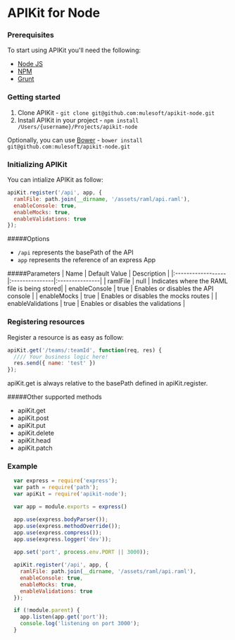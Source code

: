 APIKit for Node
===============

### Prerequisites

To start using APIKit you'll need the following:

* [Node JS](http://nodejs.org/)
* [NPM](https://npmjs.org/)
* [Grunt](http://gruntjs.com/)

### Getting started

1. Clone APIKit - `git clone git@github.com:mulesoft/apikit-node.git`
2. Install APIKit in your project - `npm install /Users/{username}/Projects/apikit-node`

Optionally, you can use [Bower](http://bower.io/) - `bower install git@github.com:mulesoft/apikit-node.git`

### Initializing APIKit
You can intialize APIKit as follow:
```javascript
apiKit.register('/api', app, {
  ramlFile: path.join(__dirname, '/assets/raml/api.raml'),
  enableConsole: true,
  enableMocks: true,
  enableValidations: true
});
```
#####Options
* `/api` represents the basePath of the API
* `app` represents the reference of an express App

#####Parameters
| Name         | Default Value  | Description  |
|:------------------|:---------------|:---------------|
| ramlFile          | null           | Indicates where the RAML file is being stored|
| enableConsole     | true           | Enables or disables the API console |
| enableMocks       | true           | Enables or disables the mocks routes |
| enableValidations | true           | Enables or disables the validations |

### Registering resources
Register a resource is as easy as follow:
```javascript
apiKit.get('/teams/:teamId', function(req, res) {
  //// Your business logic here!
  res.send({ name: 'test' })
});
```

apiKit.get is always relative to the basePath defined in apiKit.register.

#####Other supported methods

* apiKit.get
* apiKit.post
* apiKit.put
* apiKit.delete
* apiKit.head
* apiKit.patch

### Example
```javascript
  var express = require('express');
  var path = require('path');
  var apiKit = require('apikit-node');

  var app = module.exports = express()

  app.use(express.bodyParser());
  app.use(express.methodOverride());
  app.use(express.compress());
  app.use(express.logger('dev'));
  
  app.set('port', process.env.PORT || 3000));

  apiKit.register('/api', app, {
    ramlFile: path.join(__dirname, '/assets/raml/api.raml'),
    enableConsole: true,
    enableMocks: true,
    enableValidations: true
  });

  if (!module.parent) {
    app.listen(app.get('port'));
    console.log('listening on port 3000');
  }
```
